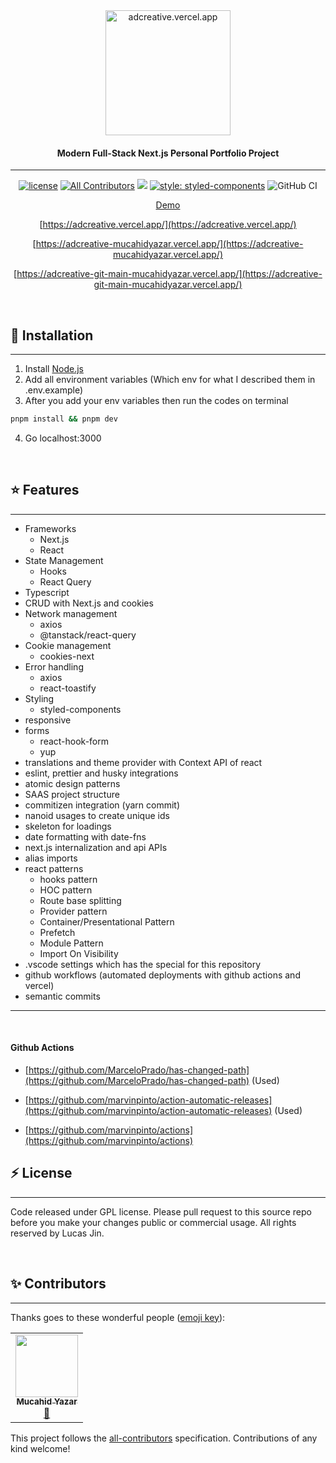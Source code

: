 <div align="center">

  <img src="public/github-brand.png" alt="adcreative.vercel.app" width="200">
</div>
<h4 align="center">Modern Full-Stack Next.js Personal Portfolio Project</h4>

<div align="center">

---

[![license](https://img.shields.io/github/license/mucahidyazar/mucahid.dev?color=dfd)](LICENSE)
[![All Contributors](https://img.shields.io/badge/all_contributors-1-orange.svg?style=flat-square)](#contributors-)
![](https://img.shields.io/github/repo-size/mucahidyazar/mucahid.dev?label=Repo%20size&style=flat-square)
[![style: styled-components](https://img.shields.io/badge/style-%F0%9F%92%85%20styled--components-orange.svg?colorB=daa357&colorA=db748e)](https://github.com/styled-components/styled-components)
![GitHub CI](https://github.com/mucahidyazar/mucahid.dev/actions/workflows/release.yml/badge.svg)

[Demo](adcreative.vercel.app)

[https://adcreative.vercel.app/](https://adcreative.vercel.app/)

[https://adcreative-mucahidyazar.vercel.app/](https://adcreative-mucahidyazar.vercel.app/)

[https://adcreative-git-main-mucahidyazar.vercel.app/](https://adcreative-git-main-mucahidyazar.vercel.app/)

</div>

<br />

## 🚀 Installation

<hr />

1. Install [Node.js](https://nodejs.org/en/)
2. Add all environment variables (Which env for what I described them in
   .env.example)
3. After you add your env variables then run the codes on terminal

```bash
pnpm install && pnpm dev
```

4. Go localhost:3000

<br />

## ⭐️ Features

<hr />

- Frameworks
  - Next.js
  - React
- State Management
  - Hooks
  - React Query
- Typescript
- CRUD with Next.js and cookies
- Network management
  - axios
  - @tanstack/react-query
- Cookie management
  - cookies-next
- Error handling
  - axios
  - react-toastify
- Styling
  - styled-components
- responsive
- forms
  - react-hook-form
  - yup
- translations and theme provider with Context API of react
- eslint, prettier and husky integrations
- atomic design patterns
- SAAS project structure
- commitizen integration (yarn commit)
- nanoid usages to create unique ids
- skeleton for loadings
- date formatting with date-fns
- next.js internalization and api APIs
- alias imports
- react patterns
  - hooks pattern
  - HOC pattern
  - Route base splitting
  - Provider pattern
  - Container/Presentational Pattern
  - Prefetch
  - Module Pattern
  - Import On Visibility
- .vscode settings which has the special for this repository
- github workflows (automated deployments with github actions and vercel)
- semantic commits

<hr />
<br />

#### Github Actions

- [https://github.com/MarceloPrado/has-changed-path](https://github.com/MarceloPrado/has-changed-path)
  (Used)

- [https://github.com/marvinpinto/action-automatic-releases](https://github.com/marvinpinto/action-automatic-releases)
  (Used)

- [https://github.com/marvinpinto/actions](https://github.com/marvinpinto/actions)


## ⚡️ License

<hr />

Code released under GPL license. Please pull request to this source repo before
you make your changes public or commercial usage. All rights reserved by Lucas
Jin.

<br />

## ✨ Contributors

<hr />

Thanks goes to these wonderful people
([emoji key](https://allcontributors.org/docs/en/emoji-key)):

<!-- ALL-CONTRIBUTORS-LIST:START - Do not remove or modify this section -->
<!-- prettier-ignore-start -->
<!-- markdownlint-disable -->
<table>
  <tr>
    <td align="center"><a href="http://mucahid.dev"><img src="https://avatars.githubusercontent.com/u/52811808?v=4?s=100" width="100px;" alt=""/><br /><sub><b>Mucahid Yazar</b></sub></a><br /><a href="#maintenance-mucahidyazar" title="Maintenance">🚧</a></td>
  </tr>
</table>

<!-- markdownlint-restore -->
<!-- prettier-ignore-end -->

<!-- ALL-CONTRIBUTORS-LIST:END -->

This project follows the
[all-contributors](https://github.com/all-contributors/all-contributors)
specification. Contributions of any kind welcome!
